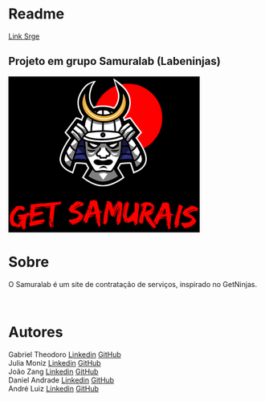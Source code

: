 <h1> Readme </h1>

[Link Srge](https://incandescent-neck.surge.sh/)

## Projeto em grupo Samuralab (Labeninjas)
![Logo](src/Components/img/minisamuralab.png)
# Sobre
<p>O Samuralab é um site de contratação de serviços, inspirado no GetNinjas.</p>
<br>
<h1>Autores</h1>
<span>Gabriel Theodoro</span>
<a href="https://www.linkedin.com/in/gabriel-theodoro-ferreira-680b1a18a/">Linkedin</a>
<a href="https://github.com/gabthe">GitHub</a>
<br>
<span>Julia Moniz</span>
<a href="https://www.linkedin.com/in/j%C3%BAlia-moniz-a912b9172/">Linkedin</a>
<a href="https://github.com/JuliaMoniz27">GitHub</a>
<br>
<span>João Zang</span>
<a href="https://www.linkedin.com/in/jo%C3%A3o-pedro-zang-gomes-063282163/">Linkedin</a>
<a href="https://github.com/joaozang">GitHub</a>
<br>
<span>Daniel Andrade</span>
<a href="https://www.linkedin.com/in/daniel-andrade-b91246177/">Linkedin</a>
<a href="https://github.com/DanielAndrade7">GitHub</a>
<br>
<span>André Luiz</span>
<a href="https://www.linkedin.com/in/andr%C3%A9-luiz-amaral-oliveira-bispo-00a48122a/">Linkedin</a>
<a href="https://github.com/Aluizx6">GitHub</a>
<br>
